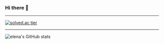 ### Hi there 👋

<hr>

[![solved.ac tier](http://mazassumnida.wtf/api/generate_badge?boj={elenaisnanocat})](https://solved.ac/{elenaisnanocat})

<hr>

![elena's GitHub stats](https://github-readme-stats.vercel.app/api?username=elenaisnanocat&show_icons=true&theme=tokyonight)

<!--
**elenaisnanocat/elenaisnanocat** is a ✨ _special_ ✨ repository because its `README.md` (this file) appears on your GitHub profile.

Here are some ideas to get you started:

- 🔭 I’m currently working on ...
- 🌱 I’m currently learning ...
- 👯 I’m looking to collaborate on ...
- 🤔 I’m looking for help with ...
- 💬 Ask me about ...
- 📫 How to reach me: ...
- 😄 Pronouns: ...
- ⚡ Fun fact: ...
-->
